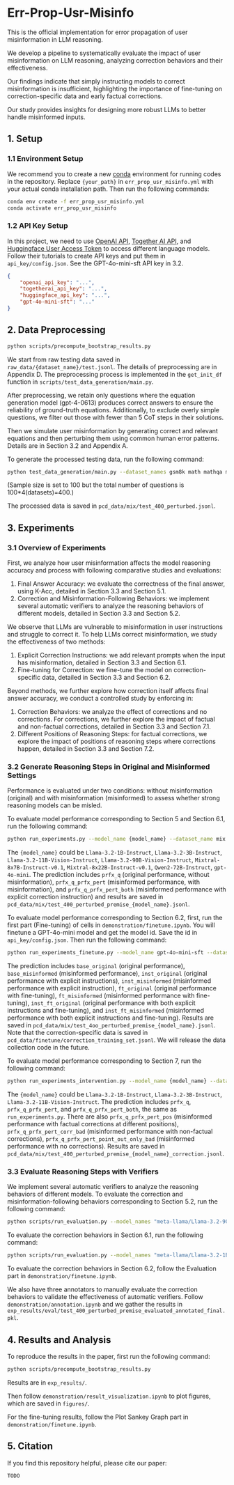 # Err-Prop-Usr-Misinfo

This is the official implementation for error propagation of user misinformation in LLM reasoning.

We develop a pipeline to systematically evaluate the impact of user misinformation on LLM reasoning, analyzing correction behaviors and their effectiveness. 

Our findings indicate that simply instructing models to correct misinformation is insufficient, highlighting the importance of fine-tuning on correction-specific data and early factual corrections. 

Our study provides insights for designing more robust LLMs to better handle misinformed inputs.

## 1. Setup

### 1.1 Environment Setup

We recommend you to create a new [conda](https://docs.conda.io/en/latest/) environment for running codes in the repository. Replace `{your_path}` in `err_prop_usr_misinfo.yml` with your actual conda installation path. Then run the following commands:

```bash
conda env create -f err_prop_usr_misinfo.yml
conda activate err_prop_usr_misinfo
```

### 1.2 API Key Setup

In this project, we need to use [OpenAI API](https://platform.openai.com/docs/overview), [Together AI API](https://docs.together.ai/docs/quickstart), and [Huggingface User Access Token](https://huggingface.co/docs/hub/en/security-tokens) to access different language models. Follow their tutorials to create API keys and put them in `api_key/config.json`. See the GPT-4o-mini-sft API key in 3.2.

```json
{
    "openai_api_key": "...",
    "togetherai_api_key": "...",
    "huggingface_api_key": "...",
    "gpt-4o-mini-sft": "..."
}
```

## 2. Data Preprocessing

```bash
python scripts/precompute_bootstrap_results.py
```

We start from raw testing data saved in `raw_data/{dataset_name}/test.jsonl`. The details of preprocessing are in Appendix D. The preprocessing process is implemented in the `get_init_df` function in `scripts/test_data_generation/main.py`.

After preprocessing, we retain only questions where the equation generation model (gpt-4-0613) produces correct answers to ensure the reliability of ground-truth equations. Additionally, to exclude overly simple questions, we filter out those with fewer than 5 CoT steps in their solutions.

Then we simulate user misinformation by generating correct and relevant equations and then perturbing them using common human error patterns. Details are in Section 3.2 and Appendix A.

To generate the processed testing data, run the following command:

```bash
python test_data_generation/main.py --dataset_names gsm8k math mathqa metamath --api_config_file_path api_key/config.json --sample_size 100 --temperature 0.7 --top_p 0.7 --top_k 50 --number_of_outputs 1 
```

(Sample size is set to 100 but the total number of questions is 100*4(datasets)=400.)

The processed data is saved in `pcd_data/mix/test_400_perturbed.jsonl`.

## 3. Experiments

### 3.1 Overview of Experiments

First, we analyze how user misinformation affects the model reasoning accuracy and process with following comparative studies and evaluations:
1. Final Answer Accuracy: we evaluate the correctness of the final answer, using K-Acc, detailed in Section 3.3 and Section 5.1.
2. Correction and Misinformation-Following Behaviors: we implement several automatic verifiers to analyze the reasoning behaviors of different models, detailed in Section 3.3 and Section 5.2.

We observe that LLMs are vulnerable to misinformation in user instructions and struggle to correct it. To help LLMs correct misinformation, we study the effectiveness of two methods:
1. Explicit Correction Instructions: we add relevant prompts when the input has misinformation, detailed in Section 3.3 and Section 6.1.
2. Fine-tuning for Correction: we fine-tune the model on correction-specific data, detailed in Section 3.3 and Section 6.2.

Beyond methods, we further explore how correction itself affects final answer accuracy, we conduct a controlled study by enforcing in:
1. Correction Behaviors: we analyze the effect of corrections and no corrections. For corrections, we further explore the impact of factual and non-factual corrections, detailed in Section 3.3 and Section 7.1.
2. Different Positions of Reasoning Steps: for factual corrections, we explore the impact of positions of reasoning steps where corrections happen, detailed in Section 3.3 and Section 7.2.

### 3.2 Generate Reasoning Steps in Original and Misinformed Settings

Performance is evaluated under two conditions: without misinformation (original) and with misinformation (misinformed) to assess whether strong reasoning models can be misled.

To evaluate model performance corresponding to Section 5 and Section 6.1, run the following command:

```bash
python run_experiments.py --model_name {model_name} --dataset_name mix --sample_size 400 --temperature 0.7 --top_p 0.7 --top_k 50 --number_of_outputs 5 --api_config_file_path api_key/config.json
```

The `{model_name}` could be `Llama-3.2-1B-Instruct`, `Llama-3.2-3B-Instruct`, `Llama-3.2-11B-Vision-Instruct`, `Llama-3.2-90B-Vision-Instruct`, `Mixtral-8x7B-Instruct-v0.1`, `Mixtral-8x22B-Instruct-v0.1`, `Qwen2-72B-Instruct`, `gpt-4o-mini`. The prediction includes `prfx_q` (original performance, without misinformation), `prfx_q_prfx_pert` (misinformed performance, with misinformation), and `prfx_q_prfx_pert_both` (misinformed performance with explicit correction instruction) and results are saved in `pcd_data/mix/test_400_perturbed_premise_{model_name}.jsonl`.

To evaluate model performance corresponding to Section 6.2, first, run the first part (Fine-tuning) of cells in `demonstration/finetune.ipynb`. You will finetune a GPT-4o-mini model and get the model id. Save the id in `api_key/config.json`. Then run the following command:

```bash
python run_experiments_finetune.py --model_name gpt-4o-mini-sft --dataset_name mix --sample_size 400 --temperature 0.7 --top_p 0.7 --top_k 50 --number_of_outputs 5 --api_config_file_path api_key/config.json
```

The prediction includes `base_original` (original performance), `base_misinformed` (misinformed performance), `inst_original` (original performance with explicit instructions), `inst_misinformed` (misinformed performance with explicit instruction), `ft_original` (original performance with fine-tuning), `ft_misinformed` (misinformed performance with fine-tuning), `inst_ft_original` (original performance with both explicit instructions and fine-tuning), and `inst_ft_misinformed` (misinformed performance with both explicit instructions and fine-tuning). Results are saved in `pcd_data/mix/test_4oo_perturbed_premise_{model_name}.jsonl`. Note that the correction-specific data is saved in `pcd_data/finetune/correction_training_set.jsonl`. We will release the data collection code in the future.

To evaluate model performance corresponding to Section 7, run the following command:

```bash
python run_experiments_intervention.py --model_name {model_name} --dataset_name mix --sample_size 400 --temperature 0.7 --top_p 0.7 --top_k 50 --number_of_outputs 5 --api_config_file_path api_key/config.json
```

The `{model_name}` could be `Llama-3.2-1B-Instruct`, `Llama-3.2-3B-Instruct`, `Llama-3.2-11B-Vision-Instruct`. The prediction includes `prfx_q`, `prfx_q_prfx_pert`, and `prfx_q_prfx_pert_both`, the same as `run_experiments.py`. There are also `prfx_q_prfx_pert_pos` (misinformed performance with factual corrections at different positions), `prfx_q_prfx_pert_corr_bad` (misinformed performance with non-factual corrections), `prfx_q_prfx_pert_point_out_only_bad` (misinformed performance with no corrections). Results are saved in `pcd_data/mix/test_400_perturbed_premise_{model_name}_correction.jsonl`.

### 3.3 Evaluate Reasoning Steps with Verifiers

We implement several automatic verifiers to analyze the reasoning behaviors of different models. To evaluate the correction and misinformation-following behaviors corresponding to Section 5.2, run the following command:

```bash
python scripts/run_evaluation.py --model_names "meta-llama/Llama-3.2-90B-Vision-Instruct-Turbo" "Qwen/Qwen2-72B-Instruct" "mistralai/Mixtral-8x7B-Instruct-v0.1" "mistralai/Mixtral-8x22B-Instruct-v0.1" "gpt-4o-mini" "meta-llama/Llama-3.2-1B-Instruct" "meta-llama/Llama-3.2-3B-Instruct" "meta-llama/Llama-3.2-11B-Vision-Instruct" --output_path "./exp_results/eval/test_400_perturbed_premise_evaluated.pkl"
```

To evaluate the correction behaviors in Section 6.1, run the following command:

```bash
python scripts/run_evaluation.py --model_names "meta-llama/Llama-3.2-1B-Instruct" --output_path "./exp_results/eval/test_400_perturbed_premise_evaluated_1b.pkl"
```

To evaluate the correction behaviors in Section 6.2, follow the Evaluation part in `demonstration/finetune.ipynb`.

We also have three annotators to manually evaluate the correction behaviors to validate the effectiveness of automatic verifiers. Follow `demonstration/annotation.ipynb` and we gather the results in `exp_results/eval/test_400_perturbed_premise_evaluated_annotated_final.pkl`.

## 4. Results and Analysis

To reproduce the results in the paper, first run the following command:

```bash
python scripts/precompute_bootstrap_results.py
```

Results are in `exp_results/`.

Then follow `demonstration/result_visualization.ipynb` to plot figures, which are saved in `figures/`.

For the fine-tuning results, follow the Plot Sankey Graph part in `demonstration/finetune.ipynb`.

## 5. Citation

If you find this repository helpful, please cite our paper:

```
TODO
```
